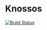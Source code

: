 # Knossos

[![Build Status](https://travis-ci.org/knossos-project/Knossos.svg?branch=master)](https://travis-ci.org/knossos-project/Knossos)

